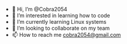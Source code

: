 - 👋 Hi, I’m @Cobra2054
- 👀 I’m interested in learning how to code
- 🌱 I’m currently learning Linux systems
- 💞️ I’m looking to collaborate on my team
- 📫 How to reach me cobra2054@gmail.com

<!---
Cobra2054/Cobra2054 is a ✨ special ✨ repository because its `README.md` (this file) appears on your GitHub profile.
You can click the Preview link to take a look at your changes.
--->
